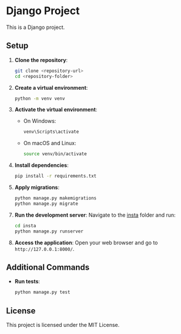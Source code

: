 # Django Project

This is a Django project.

## Setup

1. **Clone the repository**:
    ```sh
    git clone <repository-url>
    cd <repository-folder>
    ```

2. **Create a virtual environment**:
    ```sh
    python -m venv venv
    ```

3. **Activate the virtual environment**:
    - On Windows:
        ```sh
        venv\Scripts\activate
        ```
    - On macOS and Linux:
        ```sh
        source venv/bin/activate
        ```

4. **Install dependencies**:
    ```sh
    pip install -r requirements.txt
    ```

5. **Apply migrations**:
    ```sh
    python manage.py makemigrations
    python manage.py migrate
    ```

<!-- 6. **Create a superuser**:
    ```sh
    python manage.py createsuperuser
    ``` -->

7. **Run the development server**:
    Navigate to the [insta](http://_vscodecontentref_/2) folder and run:
    ```sh
    cd insta
    python manage.py runserver
    ```

8. **Access the application**:
    Open your web browser and go to `http://127.0.0.1:8000/`.

## Additional Commands

- **Run tests**:
    ```sh
    python manage.py test
    ```
<!-- 
- **Collect static files**:
    ```sh
    python manage.py collectstatic
    ``` -->

## License

This project is licensed under the MIT License.